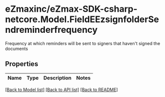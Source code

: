 # eZmaxinc/eZmax-SDK-csharp-netcore.Model.FieldEEzsignfolderSendreminderfrequency
Frequency at which reminders will be sent to signers that haven't signed the documents

## Properties

Name | Type | Description | Notes
------------ | ------------- | ------------- | -------------

[[Back to Model list]](../README.md#documentation-for-models) [[Back to API list]](../README.md#documentation-for-api-endpoints) [[Back to README]](../README.md)

